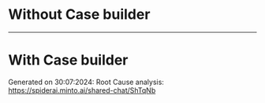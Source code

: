 # Without Case builder
---
# With Case builder
Generated on 30:07:2024: Root Cause analysis: https://spiderai.minto.ai/shared-chat/ShTqNb